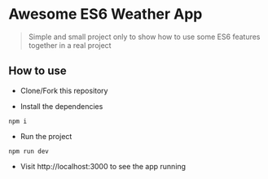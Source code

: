 # Awesome ES6 Weather App

> Simple and small project only to show how to use some ES6 features together in a real project

## How to use

- Clone/Fork this repository

- Install the dependencies

```
npm i
```

- Run the project

```
npm run dev
```

- Visit http://localhost:3000 to see the app running
